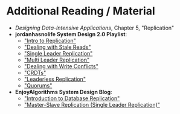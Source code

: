 # Additional Reading / Material

- _Designing Data-Intensive Applications_, Chapter 5, "Replication"
- **jordanhasnolife System Design 2.0 Playlist**:
  - ["Intro to Replication"](https://www.youtube.com/watch?v=FIPCDRRBGz4&list=PLjTveVh7FakLdTmm42TMxbN8PvVn5g4KJ&index=16)
  - ["Dealing with Stale Reads"](https://www.youtube.com/watch?v=Y29yuEoBmjM&list=PLjTveVh7FakLdTmm42TMxbN8PvVn5g4KJ&index=17)
  - ["Single Leader Replication"](https://www.youtube.com/watch?v=8h-a7TsXw28&list=PLjTveVh7FakLdTmm42TMxbN8PvVn5g4KJ&index=18)
  - ["Multi Leader Replication"](https://www.youtube.com/watch?v=tffuvQtiTwY&list=PLjTveVh7FakLdTmm42TMxbN8PvVn5g4KJ&index=19)
  - ["Dealing with Write Conflicts"](https://www.youtube.com/watch?v=sa4BJAFT8sU&list=PLjTveVh7FakLdTmm42TMxbN8PvVn5g4KJ&index=20)
  - ["CRDTs"](https://www.youtube.com/watch?v=FG5Varj1Ows&list=PLjTveVh7FakLdTmm42TMxbN8PvVn5g4KJ&index=21)
  - ["Leaderless Replication"](https://www.youtube.com/watch?v=Jy4Cm2WEZVg&list=PLjTveVh7FakLdTmm42TMxbN8PvVn5g4KJ&index=22)
  - ["Quorums"](https://www.youtube.com/watch?v=DAONthD50g0&list=PLjTveVh7FakLdTmm42TMxbN8PvVn5g4KJ&index=23)
- **EnjoyAlgorithms System Design Blog**:
  - ["Introduction to Database Replication"](https://www.enjoyalgorithms.com/blog/introduction-to-database-replication-system-design)
  - ["Master-Slave Replication (Single Leader Replication)"](https://www.enjoyalgorithms.com/blog/master-slave-replication-databases)
